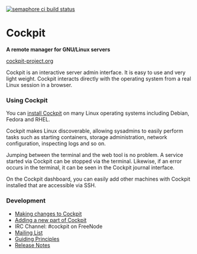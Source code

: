 [![semaphore ci build status](https://semaphoreci.com/api/v1/cockpit/cockpit/branches/master/badge.svg)](https://semaphoreci.com/cockpit/cockpit) <br />

# Cockpit
**A remote manager for GNU/Linux servers**

[cockpit-project.org](http://cockpit-project.org/)

Cockpit is an interactive server admin interface. It is easy to use and very light weight.
Cockpit interacts directly with the operating system from a real Linux session in a browser.

### Using Cockpit

You can [install Cockpit](http://cockpit-project.org/running.html) on many Linux operating
systems including Debian, Fedora and RHEL.

Cockpit makes Linux discoverable, allowing sysadmins to easily perform tasks such as starting
containers, storage administration, network configuration, inspecting logs and so on.

Jumping between the terminal and the web tool is no problem. A service started via Cockpit
can be stopped via the terminal. Likewise, if an error occurs in the terminal, it can be seen
in the Cockpit journal interface.

On the Cockpit dashboard, you can easily add other machines with Cockpit installed that are
accessible via SSH.

### Development

 * [Making changes to Cockpit](HACKING.md)
 * [Adding a new part of Cockpit](https://github.com/cockpit-project/cockpit/wiki/Hackfest)
 * IRC Channel: #cockpit on FreeNode
 * [Mailing List](https://lists.fedorahosted.org/admin/lists/cockpit-devel.lists.fedorahosted.org/)
 * [Guiding Principles](http://cockpit-project.org/ideals.html)
 * [Release Notes](http://cockpit-project.org/blog/category/release.html)
